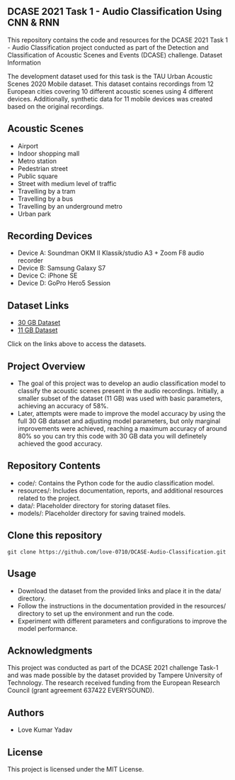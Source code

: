 ## DCASE 2021 Task 1 - Audio Classification Using CNN & RNN

This repository contains the code and resources for the DCASE 2021 Task 1 - Audio Classification project conducted as part of the Detection and Classification of Acoustic Scenes and Events (DCASE) challenge.
Dataset Information

The development dataset used for this task is the TAU Urban Acoustic Scenes 2020 Mobile dataset. This dataset contains recordings from 12 European cities covering 10 different acoustic scenes using 4 different devices. Additionally, synthetic data for 11 mobile devices was created based on the original recordings.
## Acoustic Scenes

- Airport
- Indoor shopping mall
- Metro station
- Pedestrian street
- Public square
- Street with medium level of traffic
- Travelling by a tram
- Travelling by a bus
- Travelling by an underground metro
- Urban park

## Recording Devices

- Device A: Soundman OKM II Klassik/studio A3 + Zoom F8 audio recorder
- Device B: Samsung Galaxy S7
- Device C: iPhone SE
- Device D: GoPro Hero5 Session

## Dataset Links

- [30 GB Dataset](https://zenodo.org/records/3819968)
- [11 GB Dataset](https://zenodo.org/records/4767109)

Click on the links above to access the datasets.

## Project Overview

- The goal of this project was to develop an audio classification model to classify the acoustic scenes present in the audio recordings. Initially, a smaller subset of the dataset (11 GB) was used with basic parameters, achieving an accuracy of 58%.
- Later, attempts were made to improve the model accuracy by using the full 30 GB dataset and adjusting model parameters, but only marginal improvements were achieved, reaching a maximum accuracy of around 80% so you can try this code with 30 GB data you will definetely achieved the good accuracy.
## Repository Contents

- code/: Contains the Python code for the audio classification model.
- resources/: Includes documentation, reports, and additional resources related to the project.
- data/: Placeholder directory for storing dataset files.
- models/: Placeholder directory for saving trained models.

## Clone this repository
    git clone https://github.com/love-0710/DCASE-Audio-Classification.git

## Usage

- Download the dataset from the provided links and place it in the data/ directory.
- Follow the instructions in the documentation provided in the resources/ directory to set up the environment and run the code.
- Experiment with different parameters and configurations to improve the model performance.

## Acknowledgments

This project was conducted as part of the DCASE 2021 challenge Task-1 and was made possible by the dataset provided by Tampere University of Technology. The research received funding from the European Research Council (grant agreement 637422 EVERYSOUND).
## Authors

- Love Kumar Yadav

## License

This project is licensed under the MIT License.
